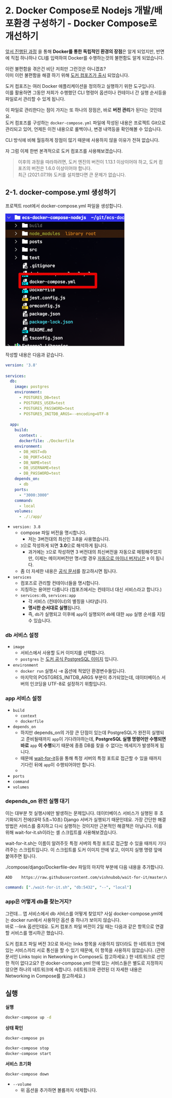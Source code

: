 # 2. Docker Compose로 Nodejs 개발/배포환경 구성하기 - Docker Compose로 개선하기

[앞서 진행된 과정](https://jojoldu.tistory.com/584) 을 통해 **Docker를 통한 독립적인 환경의 장점**은 알게 되었지만, 반면에 직접 하나하나 CLI를 입력하여 Docker를 수행하는것의 불편함도 알게 되었습니다.  
  
이런 불편함을 겪은건 비단 저희만 그런것은 아니겠죠?  
이미 이런 불편함을 해결 하기 위해 [도커 컴포즈가 출시](https://docs.docker.com/compose/) 되었습니다.  
  
도커 컴포즈는 여러 Docker 애플리케이션을 정의하고 실행하기 위한 도구입니다.  
이를 활용하면 그동안 저희가 수행했던 CLI 명령어 옵션이나 컨테이너 간 실행 순서등을 파일로서 관리할 수 있게 됩니다.  
  
이 파일로 관리한다는 점이 가지는 또 하나의 장점은, 바로 **버전 관리**가 된다는 것인데요.  
도커 컴포즈를 구성하는 `docker-compose.yml` 파일에 작성된 내용은 프로젝트 Git으로 관리되고 있어, 언제든 이전 내용으로 롤백이나, 변경 내역등을 확인해볼 수 있습니다.  
  
CLI 방식에 비해 월등하게 장점이 많기 때문에 사용하지 않을 이유가 전혀 없습니다.  
  
자 그럼 이제 한번 본격적으로 도커 컴포즈를 사용해보겠습니다.

> 이후의 과정을 따라하려면, 도커 엔진의 버전이 1.13.1 이상이어야 하고, 도커 컴포즈의 버전은 1.6.0 이상이어야 합니다.  
> 최근 (2021.07.19) 도커를 설치했다면 큰 문제가 없습니다.

## 2-1. docker-compose.yml 생성하기

프로젝트 root에서 docker-compose.yml 파일을 생성합니다.

![yml](./images/yml.png)

작성할 내용은 다음과 같습니다.

```yml
version: '3.8'

services:
  db:
    image: postgres
    environment:
      - POSTGRES_DB=test
      - POSTGRES_USER=test
      - POSTGRES_PASSWORD=test
      - POSTGRES_INITDB_ARGS=--encoding=UTF-8

  app:
    build:
      context: .
      dockerfile: ./Dockerfile
    environment:
      - DB_HOST=db
      - DB_PORT=5432
      - DB_NAME=test
      - DB_USERNAME=test
      - DB_PASSWORD=test
    depends_on:
      - db
    ports:
      - "3000:3000"
    command:
      - local
    volumes:
      - ./:/app/
```

* `version: 3.8`
  * compose 파일 버전을 명시합니다.
    * 저는 3버전대의 최신인 3.8을 사용했습니다.
  * `3`으로 작성하게 되면 **3.0**으로 해석하게 됩니다.
    * 과거에는 `3`으로 작성하면 3 버전대의 최신버전을 자동으로 매핑해주었지만, 이제는 메이저버전만 명시할 경우 [자동으로 마이너 버저닝은](https://docs.docker.com/compose/compose-file/compose-versioning/#version-3) `0` 이 됩니다.
  * 좀 더 자세한 내용은 [공식 문서](https://docs.docker.com/compose/compose-file/compose-versioning/)를 참고하시면 됩니다.
* `services`
  * 컴포즈로 관리할 컨테이너들을 명시합니다.
  * 지칭하는 용어만 다릅니다 (컴포즈에서는 컨테이너 대신 서비스라고 합니다.)
  * `services:db`, `services:app`
    * 각 서비스 (컨테이너)의 별칭을 나타냅니다.
    * **명시한 순서대로 실행**됩니다.
    * 즉, `db`가 실행되고 이후에 `app`이 실행되어 `db`에 대한 `app` 실행 순서를 지킬 수 있습니다.

### db 서비스 설정

* `image`
  * 서비스에서 사용할 도커 이미지를 선택합니다.
  * `postgres` 는 [도커 공식 PostgreSQL 이미지](https://hub.docker.com/_/postgres/) 입니다.
* `environment`
  * `docker run` 실행시 -e 옵션에 적었던 환경변수들입니다.  
  * 마지막의 POSTGRES_INITDB_ARGS 부분이 추가되었는데, 데이터베이스 서버의 인코딩을 UTF-8로 설정하기 위함입니다.

### app 서비스 설정

* `build`
  * `context`
  * `dockerfile`
* `depends_on`
  * 하지만 depends_on의 가장 큰 단점이 있는데 PostgreSQL가 완전히 실행되고 준비될때까지 `app`이 기다려야하는데, **PostgreSQL 실행 명령어만 수행되면 바로** `app` **이 수행**되기 때문에 종종 DB를 찾을 수 없다는 메세지가 발생하게 됩니다. 
  * 때문에 [wait-for-it](https://github.com/vishnubob/wait-for-it/)등을 통해 특정 서버의 특정 포트로 접근할 수 있을 때까지 기다린 뒤에 `app`이 수행되어야만 합니다.
  *  
* `ports`
* `command`
* `volumes`

### depends_on 완전 실행 대기

이는 대부분 첫 실행시에만 발생하는 문제입니다. 데이터베이스 서비스가 실행된 후 초기화되기 전에(대략 5초~10초) Django 서버가 실행되기 때문인데요. 가장 간단한 해결 방법은 서비스를 중지하고 다시 실행하는 것이지만 근본적인 해결책은 아닙니다. 이를 위해 wait-for-it.sh이라는 셸 스크립트를 사용해보겠습니다.

wait-for-it.sh는 이름이 알려주듯 특정 서버의 특정 포트로 접근할 수 있을 때까지 기다려주는 스크립트입니다. 이 스크립트를 도커 이미지 안에 넣고, 이미지 실행 명령 앞에 붙여주면 됩니다.

./compose/django/Dockerfile-dev 파일의 마지막 부분에 다음 내용을 추가합니다.

```bash
ADD    https://raw.githubusercontent.com/vishnubob/wait-for-it/master/wait-for-it.sh /
```

```yml
command: ["./wait-for-it.sh", "db:5432", "--", "local"]
```

### app은 어떻게 db를 찾는거지?

그런데… 앱 서비스에서 db 서비스를 어떻게 찾았지?
사실 docker-compose.yml에는 docker run에서 사용하던 옵션 중 하나가 보이지 않습니다.  
바로 --link 옵션인데요. 도커 컴포즈 파일 버전이 2일 때는 다음과 같은 항목으로 연결할 서비스를 명시하곤 했습니다.

도커 컴포즈 파일 버전 3으로 와서는 links 항목을 사용하지 않더라도 한 네트워크 안에 있는 서비스끼리 서로 통신을 할 수 있기 때문에, 이 항목을 사용하지 않았습니다. 
(관련 문서인 Links topic in Networking in Compose도 참고하세요.) 
한 네트워크로 선언한 적이 없다고요? 
한 docker-compose.yml 안에 있는 서비스들은 별도로 지정하지 않으면 하나의 네트워크에 속합니다. 
(네트워크와 관련된 더 자세한 내용은 Networking in Compose를 참고하세요.)

## 실행

**실행**

```bash
docker-compose up -d
```

**상태 확인**

```bash
docker-compose ps
```

```bash
docker-compose stop
docker-compose start
```

**서비스 초기화**

```bash
docker-compose down
```

* `--volume`
  * 위 옵션을 추가하면 볼륨까지 삭제합니다.
